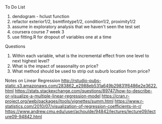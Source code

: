 To Do List  
1. dendogram - hclust function
2. refactor exterior1/2, bsmtfintype1/2, condition1/2, proximity1/2
3. assume in exploratory analysis that we haven't seen the test set
4. coursera course 7 week 3 
5. use fitting.R for dropout of variables one at a time

Questions  
1. Within each variable, what is the incremental effect from one level to next highest level?
2. What is the impact of seasonality on price?
3. What method should be used to strip out suburb location from price?


Notes on Linear Regression
http://rstudio-pubs-static.s3.amazonaws.com/283862_e2988eb531a649b29831f6486e2e3622.html
https://stats.stackexchange.com/questions/89747/how-to-describe-or-visualize-a-multiple-linear-regression-model
https://cran.r-project.org/web/packages/jtools/vignettes/summ.html
https://www.r-statistics.com/2010/07/visualization-of-regression-coefficients-in-r/
https://www.andrew.cmu.edu/user/achoulde/94842/lectures/lecture09/lecture09-94842.html
